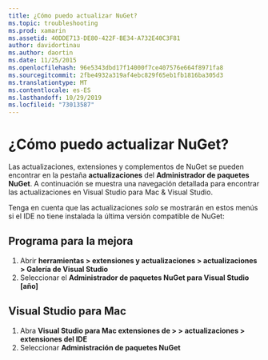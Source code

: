 ```yaml
---
title: ¿Cómo puedo actualizar NuGet?
ms.topic: troubleshooting
ms.prod: xamarin
ms.assetid: 40DDE713-DE80-422F-BE34-A732E40C3F81
author: davidortinau
ms.author: daortin
ms.date: 11/25/2015
ms.openlocfilehash: 96e5343dbd17f14000f7ce407576e664f8971fa8
ms.sourcegitcommit: 2fbe4932a319af4ebc829f65eb1fb1816ba305d3
ms.translationtype: MT
ms.contentlocale: es-ES
ms.lasthandoff: 10/29/2019
ms.locfileid: "73013587"
---
```

# <a name="how-can-i-update-nuget"></a>¿Cómo puedo actualizar NuGet?

Las actualizaciones, extensiones y complementos de NuGet se pueden encontrar en la pestaña **actualizaciones** del **Administrador de paquetes NuGet**. A continuación se muestra una navegación detallada para encontrar las actualizaciones en Visual Studio para Mac & Visual Studio. 

Tenga en cuenta que las actualizaciones *solo* se mostrarán en estos menús si el IDE no tiene instalada la última versión compatible de NuGet:

## <a name="visual-studio"></a>Programa para la mejora

1. Abrir **herramientas > extensiones y actualizaciones > actualizaciones > Galería de Visual Studio**
2. Seleccionar el **Administrador de paquetes NuGet para Visual Studio [año]**

## <a name="visual-studio-for-mac"></a>Visual Studio para Mac

1. Abra **Visual Studio para Mac extensiones de > > actualizaciones > extensiones del IDE**
2. Seleccionar **Administración de paquetes NuGet**
